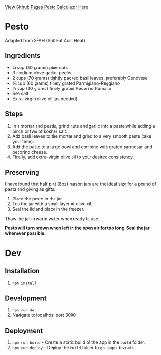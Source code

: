 [View Github Pages Pesto Calculator Here](https://kylecarhart.github.io/pesto)

# Pesto

Adapted from SFAH (Salt Fat Acid Heat)

## Ingredients

- ¼ cup (30 grams) pine nuts
- 3 medium clove garlic, peeled
- 2 cups (70 grams) tightly packed basil leaves, preferably Genovese
- ⅔ cup (60 grams) finely grated Parmigiano-Reggiano
- ⅓ cup (30 grams) finely grated Pecorino Romano
- Sea salt
- Extra-virgin olive oil (as needed)

## Steps

1. In a mortar and pestle, grind nuts and garlic into a paste while adding a
   pinch or two of kosher salt.
2. Add basil leaves to the mortar and grind to a very smooth paste (take your time).
3. Add the paste to a large bowl and combine with grated parmesan and pecorino cheese.
4. Finally, add extra-virgin olive oil to your desired consistency.

## Preserving

I have found that half pint (8oz) mason jars are the ideal size for a pound of pasta and giving as gifts.

1. Place the pesto in the jar.
2. Top the jar with a small layer of olive oil.
3. Seal the lid and place in the freezer.

Thaw the jar in warm water when ready to use.

**Pesto will turn brown when left in the open air for too long. Seal the jar whenever possible.**

# Dev

## Installation

1. `npm install`

## Development

1. `npm run dev`
2. Navigate to localhost port 3000

## Deployment

1. `npm run build` - Create a static build of the app in the `build` folder.
2. `npm run deploy` - Deploy the `build` folder to `gh-pages` branch.
